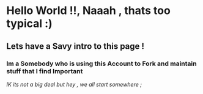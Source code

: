 # Hello World !!, Naaah , thats too typical :)
## Lets have a Savy intro to  this page !
### Im a Somebody  who is using this Account to Fork and maintain stuff that **I** find Important 
_IK its not a big deal but hey , we all start somewhere ;_
